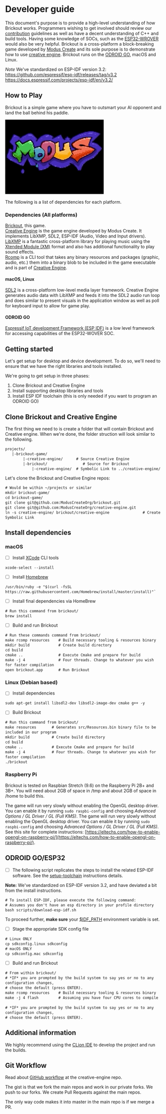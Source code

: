 # Developer guide
This document's purpose is to provide a high-level understanding of how Brickout works. Programmers wishing to get involved should review our [contribution](./md/CONTRIBUTING.md) guidelines as well as have a decent understanding of C++ and build tools. Having some knowledge of SOCs, such as the [ESP32-WROVER](https://docs.espressif.com/projects/esp-idf/en/latest/get-started/get-started-wrover-kit.html) would also be very helpful. 
Brickout is a cross-platform a block-breaking game developed by [Modus Create](https://moduscreate.com) and its sole purpose is to demonstrate how to use [creative engine](https://github.com/moduscreateorg/creative-engine). Brickout runs on the [ODROID GO](https://www.hardkernel.com/shop/odroid-go/), macOS and Linux.


*Note* We've standardized on ESP-IDF version 3.2:
https://github.com/espressif/esp-idf/releases/tag/v3.2
https://docs.espressif.com/projects/esp-idf/en/v3.2/


## How to Play
Brickout is a simple game where you have to outsmart your AI opponent and land the ball behind his paddle. 

![brickout-gameplay.gif](./img/brickout-gameplay.gif)

The following is a list of dependencies for each platform.

### Dependencies (All platforms)
[Brickout](https://github.com/moduscreateorg/brickout), this game.\
[Creative Engine](https://github.com/ModusCreateOrg/creative-engine) is the game engine developed by Modus Create. It implements LibXMP, SDL2, ESP-IDF (Audio, Video and Input drivers).\
[LibXMP](http://xmp.sourceforge.net/) is a fantastic cross-platform library for playing music using the [Xtended Module (XM)](https://en.wikipedia.org/wiki/XM_(file_format)) format and also has additional functionality to play sound effects.\
[Rcomp](https://github.com/ModusCreateOrg/creative-engine/blob/master/tools/rcomp.cpp) is a CLI tool that takes any binary resources and packages  (graphic, audio, etc.) them into a binary blob to be included in the game executable and is part of [Creative Engine](https://github.com/ModusCreateOrg/creative-engine).

#### macOS, Linux
[SDL2](https://www.libsdl.org/download-2) is a cross-platform low-level media layer framework. Creative Engine generates audio data with LibXMP and feeds it into the SDL2 audio run loop and does similar to present visuals in the application window as well as poll for keyboard input to allow for game play.

#### ODROID GO
[Espressif IoT development Framework (ESP IDF)](https://github.com/espressif/esp-idf) is a low level framework for accessing capabilities of the ESP32-WOVER SOC.


## Getting started
Let's get setup for desktop and device development. To do so, we'll need to ensure that we have the right libraries and tools installed.

We're going to get setup in three phases:
1. Clone Brickout and Creative Engine
2. Install supporting desktop libraries and tools
3. Install ESP IDF toolchain (this is only needed if you want to program an ODROID GO)

## Clone Brickout and Creative Engine
The first thing we need to is create a folder that will contain Brickout and Creative engine. When we're done, the folder struction will look similar to the following.

    projects/
       |-brickout-game/
            |-creative-engine/      # Source Creative Engine
            |-brickout/                # Source for Brickout
                |-creative-engine/  # Symbolic Link to ../creative-engine/

Let's clone the Brickout and Creative Engine repos:

    # Would be within ~/projects or similar
    mkdir brickout-game/     
    cd brickout-game/
    git clone git@github.com:ModusCreateOrg/brickout.git
    git clone git@github.com:ModusCreateOrg/creative-engine.git
    ln -s creative-engine/ brickout/creative-engine               # Create Symbolic Link
   
## Install dependencies

### macOS
- [ ] Install [XCode](https://developer.apple.com/xcode/) CLI tools
    
```
xcode-select --install
``` 
  
- [ ] Install [Homebrew](https://brew.sh)

```
/usr/bin/ruby -e "$(curl -fsSL https://raw.githubusercontent.com/Homebrew/install/master/install)"`
```
- [ ] Install final dependencies via HomeBrew
```    
# Run this command from brickout/
brew install
```
- [ ] Build and run Brickout
```    
# Run these commands command from brickout/
make rcomp resources    # Build necessary tooling & resources binary
mkdir build             # Create build directory
cd build                   
cmake ..                # Execute Cmake and prepare for build
make -j 4               # Four threads. Change to whatever you wish for faster compilation
open brickout.app       # Run Brickout
```

### Linux (Debian based)
- [ ] Install dependencies
```
sudo apt-get install libsdl2-dev libsdl2-image-dev cmake g++ -y
```
- [ ] Build Brickout
```    
# Run this command from brickout/
make resources       # Generates src/Resources.bin binary file to be included in our program
mkdir build          # Create build directory
cd build                       
cmake ..             # Execute Cmake and prepare for build
make -j 4            # Four threads. Change to whatever you wish for faster compilation
./brickout
```
### Raspberry Pi
Brickout is tested on Raspbian Stretch (9.6) on the Raspberry Pi 2B+ and 3B+. You will need about 2GB of space in /tmp and about 2GB of space in /home to build this.

The game will run very slowly without enabling the OpenGL desktop driver. You can enable it by running `sudo raspbi-config` and choosing _Advanced Options / GL Driver / GL (Full KMS)_. The game will run very slowly without enabling the OpenGL desktop driver. You can enable it by running `sudo raspbi-config` and choosing _Advanced Options / GL Driver / GL (Full KMS)_. See this site for complete instructions:  [https://eltechs.com/how-to-enable-opengl-on-raspberry-pi/](https://eltechs.com/how-to-enable-opengl-on-raspberry-pi/).


## ODROID GO/ESP32
- [ ] The following script replicates the steps to install the related ESP-IDF software. See the [setup-toolchain](https://docs.espressif.com/projects/esp-idf/en/stable/get-started/#setup-toolchain) instructions details.
 
__Note:__ We've standardized on ESP-IDF version 3.2, and have deviated a bit from the install instructions.

```
# To install ESP-IDF, please execute the following command:
# Assumes you don't have an esp directory in your profile directory
bash scripts/download-esp-idf.sh

```
To proceed further, __make sure__ your [$IDF_PATH](https://docs.espressif.com/projects/esp-idf/en/latest/get-started/add-idf_path-to-profile.html#linux-and-macos) environment variable is set.
- [ ] Stage the appropriate SDK config file
```
# Linux ONLY
cp sdkconfig.linux sdkconfig
# macOS ONLY
cp sdkconfig.mac sdkconfig
```
- [ ] Build and run Brickout 
```
# From within brickout/
# *IF* you are prompted by the build system to say yes or no to any configura†ion changes, 
# choose the default (press ENTER).
make rcomp resources    # Build necessary tooling & resources binary
make -j 4 flash         # Assuming you have four CPU cores to compile

# *IF* you are prompted by the build system to say yes or no to any configura†ion changes, 
# choose the default (press ENTER).
```

## Additional information
We highly recommend using the [CLion IDE](https://www.jetbrains.com/clion/) to develop the project and run the builds.


## Git Workflow
Read about [GitHub workflow](https://github.com/ModusCreateOrg/creative-engine) at the creative-engine repo.

The gist is that we fork the main repos and work in our private forks.  We push to our forks.  We create Pull Requests against the main repos.

The only way code makes it into master in the main repo is if we merge a PR.

